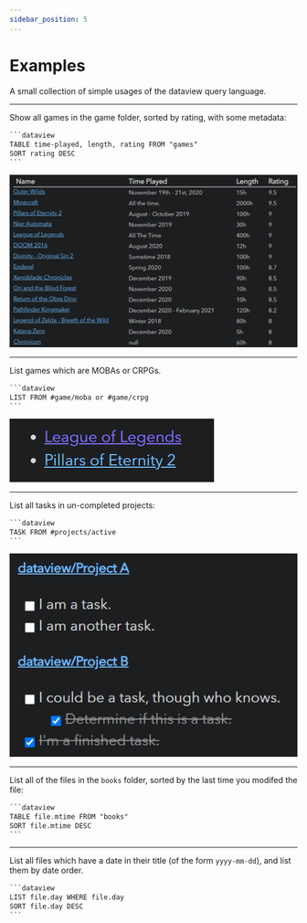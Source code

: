 ```yaml
---
sidebar_position: 5
---
```

# Examples

A small collection of simple usages of the dataview query language.

---

Show all games in the game folder, sorted by rating, with some metadata:

~~~
```dataview
TABLE time-played, length, rating FROM "games"
SORT rating DESC
```
~~~

![Game Example](/images/game.png)

---

List games which are MOBAs or CRPGs.

~~~
```dataview
LIST FROM #game/moba or #game/crpg
```
~~~

![Game List](/images/game-list.png)

---

List all tasks in un-completed projects:

~~~
```dataview
TASK FROM #projects/active
```
~~~

![Task List](/images/project-task.png)

---

List all of the files in the `books` folder, sorted by the last time you modifed the file:

~~~
```dataview
TABLE file.mtime FROM "books"
SORT file.mtime DESC
```
~~~

---

List all files which have a date in their title (of the form `yyyy-mm-dd`), and list them by date order.

~~~
```dataview
LIST file.day WHERE file.day
SORT file.day DESC
```
~~~